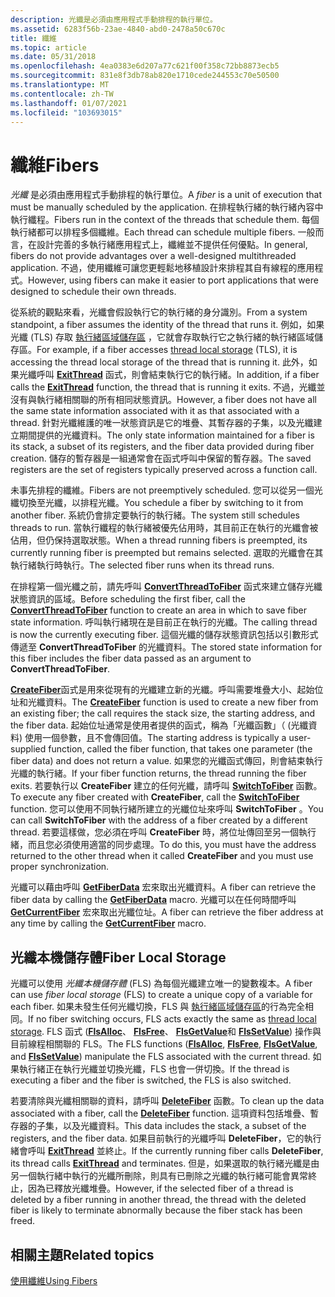```yaml
---
description: 光纖是必須由應用程式手動排程的執行單位。
ms.assetid: 6283f56b-23ae-4840-abd0-2478a50c670c
title: 纖維
ms.topic: article
ms.date: 05/31/2018
ms.openlocfilehash: 4ea0383e6d207a77c621f00f358c72bb8873ecb5
ms.sourcegitcommit: 831e8f3db78ab820e1710cede244553c70e50500
ms.translationtype: MT
ms.contentlocale: zh-TW
ms.lasthandoff: 01/07/2021
ms.locfileid: "103693015"
---
```

# <a name="fibers"></a><span data-ttu-id="36277-103">纖維</span><span class="sxs-lookup"><span data-stu-id="36277-103">Fibers</span></span>

<span data-ttu-id="36277-104">*光纖* 是必須由應用程式手動排程的執行單位。</span><span class="sxs-lookup"><span data-stu-id="36277-104">A *fiber* is a unit of execution that must be manually scheduled by the application.</span></span> <span data-ttu-id="36277-105">在排程執行緒的執行緒內容中執行纖程。</span><span class="sxs-lookup"><span data-stu-id="36277-105">Fibers run in the context of the threads that schedule them.</span></span> <span data-ttu-id="36277-106">每個執行緒都可以排程多個纖維。</span><span class="sxs-lookup"><span data-stu-id="36277-106">Each thread can schedule multiple fibers.</span></span> <span data-ttu-id="36277-107">一般而言，在設計完善的多執行緒應用程式上，纖維並不提供任何優點。</span><span class="sxs-lookup"><span data-stu-id="36277-107">In general, fibers do not provide advantages over a well-designed multithreaded application.</span></span> <span data-ttu-id="36277-108">不過，使用纖維可讓您更輕鬆地移植設計來排程其自有線程的應用程式。</span><span class="sxs-lookup"><span data-stu-id="36277-108">However, using fibers can make it easier to port applications that were designed to schedule their own threads.</span></span>

<span data-ttu-id="36277-109">從系統的觀點來看，光纖會假設執行它的執行緒的身分識別。</span><span class="sxs-lookup"><span data-stu-id="36277-109">From a system standpoint, a fiber assumes the identity of the thread that runs it.</span></span> <span data-ttu-id="36277-110">例如，如果光纖 (TLS) 存取 [執行緒區域儲存區](thread-local-storage.md) ，它就會存取執行它之執行緒的執行緒區域儲存區。</span><span class="sxs-lookup"><span data-stu-id="36277-110">For example, if a fiber accesses [thread local storage](thread-local-storage.md) (TLS), it is accessing the thread local storage of the thread that is running it.</span></span> <span data-ttu-id="36277-111">此外，如果光纖呼叫 [**ExitThread**](/windows/win32/api/processthreadsapi/nf-processthreadsapi-exitthread) 函式，則會結束執行它的執行緒。</span><span class="sxs-lookup"><span data-stu-id="36277-111">In addition, if a fiber calls the [**ExitThread**](/windows/win32/api/processthreadsapi/nf-processthreadsapi-exitthread) function, the thread that is running it exits.</span></span> <span data-ttu-id="36277-112">不過，光纖並沒有與執行緒相關聯的所有相同狀態資訊。</span><span class="sxs-lookup"><span data-stu-id="36277-112">However, a fiber does not have all the same state information associated with it as that associated with a thread.</span></span> <span data-ttu-id="36277-113">針對光纖維護的唯一狀態資訊是它的堆疊、其暫存器的子集，以及光纖建立期間提供的光纖資料。</span><span class="sxs-lookup"><span data-stu-id="36277-113">The only state information maintained for a fiber is its stack, a subset of its registers, and the fiber data provided during fiber creation.</span></span> <span data-ttu-id="36277-114">儲存的暫存器是一組通常會在函式呼叫中保留的暫存器。</span><span class="sxs-lookup"><span data-stu-id="36277-114">The saved registers are the set of registers typically preserved across a function call.</span></span>

<span data-ttu-id="36277-115">未事先排程的纖維。</span><span class="sxs-lookup"><span data-stu-id="36277-115">Fibers are not preemptively scheduled.</span></span> <span data-ttu-id="36277-116">您可以從另一個光纖切換至光纖，以排程光纖。</span><span class="sxs-lookup"><span data-stu-id="36277-116">You schedule a fiber by switching to it from another fiber.</span></span> <span data-ttu-id="36277-117">系統仍會排定要執行的執行緒。</span><span class="sxs-lookup"><span data-stu-id="36277-117">The system still schedules threads to run.</span></span> <span data-ttu-id="36277-118">當執行纖程的執行緒被優先佔用時，其目前正在執行的光纖會被佔用，但仍保持選取狀態。</span><span class="sxs-lookup"><span data-stu-id="36277-118">When a thread running fibers is preempted, its currently running fiber is preempted but remains selected.</span></span> <span data-ttu-id="36277-119">選取的光纖會在其執行緒執行時執行。</span><span class="sxs-lookup"><span data-stu-id="36277-119">The selected fiber runs when its thread runs.</span></span>

<span data-ttu-id="36277-120">在排程第一個光纖之前，請先呼叫 [**ConvertThreadToFiber**](/windows/desktop/api/WinBase/nf-winbase-convertthreadtofiber) 函式來建立儲存光纖狀態資訊的區域。</span><span class="sxs-lookup"><span data-stu-id="36277-120">Before scheduling the first fiber, call the [**ConvertThreadToFiber**](/windows/desktop/api/WinBase/nf-winbase-convertthreadtofiber) function to create an area in which to save fiber state information.</span></span> <span data-ttu-id="36277-121">呼叫執行緒現在是目前正在執行的光纖。</span><span class="sxs-lookup"><span data-stu-id="36277-121">The calling thread is now the currently executing fiber.</span></span> <span data-ttu-id="36277-122">這個光纖的儲存狀態資訊包括以引數形式傳遞至 **ConvertThreadToFiber** 的光纖資料。</span><span class="sxs-lookup"><span data-stu-id="36277-122">The stored state information for this fiber includes the fiber data passed as an argument to **ConvertThreadToFiber**.</span></span>

<span data-ttu-id="36277-123">[**CreateFiber**](/windows/desktop/api/WinBase/nf-winbase-createfiber)函式是用來從現有的光纖建立新的光纖。呼叫需要堆疊大小、起始位址和光纖資料。</span><span class="sxs-lookup"><span data-stu-id="36277-123">The [**CreateFiber**](/windows/desktop/api/WinBase/nf-winbase-createfiber) function is used to create a new fiber from an existing fiber; the call requires the stack size, the starting address, and the fiber data.</span></span> <span data-ttu-id="36277-124">起始位址通常是使用者提供的函式，稱為「光纖函數」（ (光纖資料) 使用一個參數，且不會傳回值。</span><span class="sxs-lookup"><span data-stu-id="36277-124">The starting address is typically a user-supplied function, called the fiber function, that takes one parameter (the fiber data) and does not return a value.</span></span> <span data-ttu-id="36277-125">如果您的光纖函式傳回，則會結束執行光纖的執行緒。</span><span class="sxs-lookup"><span data-stu-id="36277-125">If your fiber function returns, the thread running the fiber exits.</span></span> <span data-ttu-id="36277-126">若要執行以 **CreateFiber** 建立的任何光纖，請呼叫 [**SwitchToFiber**](/windows/desktop/api/WinBase/nf-winbase-switchtofiber) 函數。</span><span class="sxs-lookup"><span data-stu-id="36277-126">To execute any fiber created with **CreateFiber**, call the [**SwitchToFiber**](/windows/desktop/api/WinBase/nf-winbase-switchtofiber) function.</span></span> <span data-ttu-id="36277-127">您可以使用不同執行緒所建立的光纖位址來呼叫 **SwitchToFiber** 。</span><span class="sxs-lookup"><span data-stu-id="36277-127">You can call **SwitchToFiber** with the address of a fiber created by a different thread.</span></span> <span data-ttu-id="36277-128">若要這樣做，您必須在呼叫 **CreateFiber** 時，將位址傳回至另一個執行緒，而且您必須使用適當的同步處理。</span><span class="sxs-lookup"><span data-stu-id="36277-128">To do this, you must have the address returned to the other thread when it called **CreateFiber** and you must use proper synchronization.</span></span>

<span data-ttu-id="36277-129">光纖可以藉由呼叫 [**GetFiberData**](/windows/win32/api/winnt/nf-winnt-getfiberdata) 宏來取出光纖資料。</span><span class="sxs-lookup"><span data-stu-id="36277-129">A fiber can retrieve the fiber data by calling the [**GetFiberData**](/windows/win32/api/winnt/nf-winnt-getfiberdata) macro.</span></span> <span data-ttu-id="36277-130">光纖可以在任何時間呼叫 [**GetCurrentFiber**](/windows/win32/api/winnt/nf-winnt-getcurrentfiber) 宏來取出光纖位址。</span><span class="sxs-lookup"><span data-stu-id="36277-130">A fiber can retrieve the fiber address at any time by calling the [**GetCurrentFiber**](/windows/win32/api/winnt/nf-winnt-getcurrentfiber) macro.</span></span>

## <a name="fiber-local-storage"></a><span data-ttu-id="36277-131">光纖本機儲存體</span><span class="sxs-lookup"><span data-stu-id="36277-131">Fiber Local Storage</span></span>

<span data-ttu-id="36277-132">光纖可以使用 *光纖本機儲存體* (FLS) 為每個光纖建立唯一的變數複本。</span><span class="sxs-lookup"><span data-stu-id="36277-132">A fiber can use *fiber local storage* (FLS) to create a unique copy of a variable for each fiber.</span></span> <span data-ttu-id="36277-133">如果未發生任何光纖切換，FLS 與 [執行緒區域儲存區](thread-local-storage.md)的行為完全相同。</span><span class="sxs-lookup"><span data-stu-id="36277-133">If no fiber switching occurs, FLS acts exactly the same as [thread local storage](thread-local-storage.md).</span></span> <span data-ttu-id="36277-134">FLS 函式 ([**FlsAlloc**](/windows/win32/api/fibersapi/nf-fibersapi-flsalloc)、 [**FlsFree**](/windows/win32/api/fibersapi/nf-fibersapi-flsfree)、 [**FlsGetValue**](/windows/win32/api/fibersapi/nf-fibersapi-flsgetvalue)和 [**FlsSetValue**](/windows/win32/api/fibersapi/nf-fibersapi-flssetvalue)) 操作與目前線程相關聯的 FLS。</span><span class="sxs-lookup"><span data-stu-id="36277-134">The FLS functions ([**FlsAlloc**](/windows/win32/api/fibersapi/nf-fibersapi-flsalloc), [**FlsFree**](/windows/win32/api/fibersapi/nf-fibersapi-flsfree), [**FlsGetValue**](/windows/win32/api/fibersapi/nf-fibersapi-flsgetvalue), and [**FlsSetValue**](/windows/win32/api/fibersapi/nf-fibersapi-flssetvalue)) manipulate the FLS associated with the current thread.</span></span> <span data-ttu-id="36277-135">如果執行緒正在執行光纖並切換光纖，FLS 也會一併切換。</span><span class="sxs-lookup"><span data-stu-id="36277-135">If the thread is executing a fiber and the fiber is switched, the FLS is also switched.</span></span>

<span data-ttu-id="36277-136">若要清除與光纖相關聯的資料，請呼叫 [**DeleteFiber**](/windows/desktop/api/WinBase/nf-winbase-deletefiber) 函數。</span><span class="sxs-lookup"><span data-stu-id="36277-136">To clean up the data associated with a fiber, call the [**DeleteFiber**](/windows/desktop/api/WinBase/nf-winbase-deletefiber) function.</span></span> <span data-ttu-id="36277-137">這項資料包括堆疊、暫存器的子集，以及光纖資料。</span><span class="sxs-lookup"><span data-stu-id="36277-137">This data includes the stack, a subset of the registers, and the fiber data.</span></span> <span data-ttu-id="36277-138">如果目前執行的光纖呼叫 **DeleteFiber**，它的執行緒會呼叫 [**ExitThread**](/windows/win32/api/processthreadsapi/nf-processthreadsapi-exitthread) 並終止。</span><span class="sxs-lookup"><span data-stu-id="36277-138">If the currently running fiber calls **DeleteFiber**, its thread calls [**ExitThread**](/windows/win32/api/processthreadsapi/nf-processthreadsapi-exitthread) and terminates.</span></span> <span data-ttu-id="36277-139">但是，如果選取的執行緒光纖是由另一個執行緒中執行的光纖所刪除，則具有已刪除之光纖的執行緒可能會異常終止，因為已釋放光纖堆疊。</span><span class="sxs-lookup"><span data-stu-id="36277-139">However, if the selected fiber of a thread is deleted by a fiber running in another thread, the thread with the deleted fiber is likely to terminate abnormally because the fiber stack has been freed.</span></span>

## <a name="related-topics"></a><span data-ttu-id="36277-140">相關主題</span><span class="sxs-lookup"><span data-stu-id="36277-140">Related topics</span></span>

<dl> <dt>

[<span data-ttu-id="36277-141">使用纖維</span><span class="sxs-lookup"><span data-stu-id="36277-141">Using Fibers</span></span>](using-fibers.md)
</dt> </dl>

 

 
